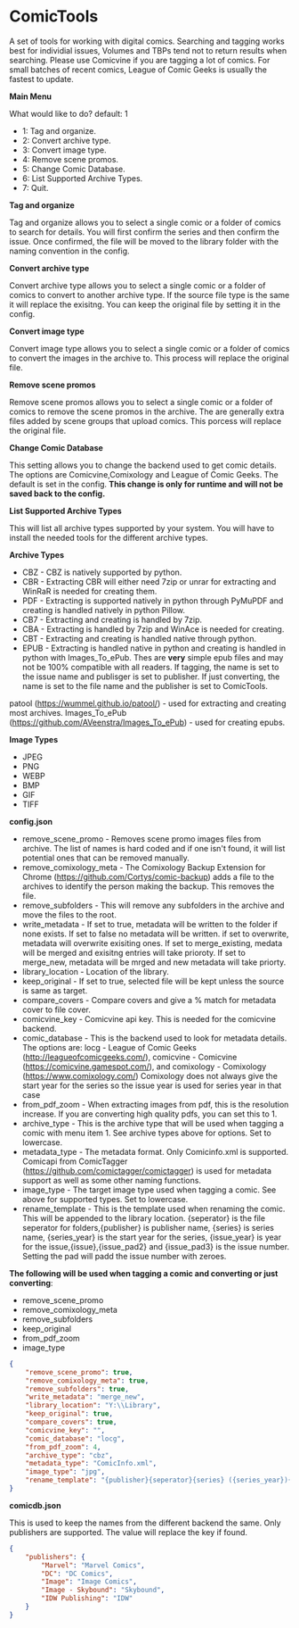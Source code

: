 # ComicTools
A set of tools for working with digital comics. Searching and tagging works best for individial issues, Volumes and TBPs tend not to return results when searching. Please use Comicvine if you are tagging a lot of comics. For small batches of recent comics, League of Comic Geeks is usually the fastest to update.

**Main Menu**

What would like to do? default: 1

* 1: Tag and organize.
* 2: Convert archive type.
* 3: Convert image type.
* 4: Remove scene promos.
* 5: Change Comic Database.
* 6: List Supported Archive Types.
* 7: Quit.

**Tag and organize**

Tag and organize allows you to select a single comic or a folder of comics to search for details. You will first confirm the series and then confirm the issue. Once confirmed, the file will be moved to the library folder with the naming convention in the config.

**Convert archive type**

Convert archive type allows you to select a single comic or a folder of comics to convert to another archive type. If the source file type is the same it will replace the exisitng. You can keep the original file by setting it in the config.

**Convert image type**

Convert image type allows you to select a single comic or a folder of comics to convert the images in the archive to. This process will replace the original file.

**Remove scene promos**

Remove scene promos allows you to select a single comic or a folder of comics to remove the scene promos in the archive. The are generally extra files added by scene groups that upload comics. This porcess will replace the original file.

**Change Comic Database**

This setting allows you to change the backend used to get comic details. The options are Comicvine,Comixology and League of Comic Geeks. The default is set in the config. **This change is only for runtime and will not be saved back to the config.**

**List Supported Archive Types**

This will list all archive types supported by your system. You will have to install the needed tools for the different archive types.



**Archive Types**

* CBZ - CBZ is natively supported by python.
* CBR - Extracting CBR will either need 7zip or unrar for extracting and WinRaR is needed for creating them.
* PDF - Extracting is supported natively in python through PyMuPDF and creating is handled natively in python Pillow.
* CB7 - Extracting and creating is handled by 7zip.
* CBA - Extracting is handled by 7zip and WinAce is needed for creating.
* CBT - Extracting and creating is handled native through python.
* EPUB - Extracting is handled native in python and creating is handled in python with Images_To_ePub. Thes are **very** simple epub files and may not be 100% compatible with all readers. If tagging, the name is set to the issue name and publisger is set to publisher. If just converting, the name is set to the file name and the publisher is set to ComicTools.

patool (https://wummel.github.io/patool/) - used for extracting and creating most archives.
Images_To_ePub (https://github.com/AVeenstra/Images_To_ePub) - used for creating epubs.

**Image Types**

* JPEG
* PNG
* WEBP
* BMP
* GIF
* TIFF

**config.json**

* remove_scene_promo - Removes scene promo images files from archive. The list of names is hard coded and if one isn't found, it will list potential ones that can be removed manually.
* remove_comixology_meta - The Comixology Backup Extension for Chrome (https://github.com/Cortys/comic-backup) adds a file to the archives to identify the person making the backup. This removes the file.
* remove_subfolders - This will remove any subfolders in the archive and move the files to the root.
* write_metadata - If set to true, metadata will be written to the folder if none exists. If set to false no metadata will be written. if set to overwrite, metadata will overwrite exisiting ones. If set to merge_existing, medata will be merged and exisitng entries will take prioroty. If set to merge_new, metadata will be mrged and new metadata will take priorty.
* library_location - Location of the library.
* keep_original - If set to true, selected file will be kept unless the source is same as target.
* compare_covers - Compare covers and give a % match for metadata cover to file cover.
* comicvine_key - Comicvine api key. This is needed for the comicvine backend.
* comic_database - This is the backend used to look for metadata details. The options are:
 locg - League of Comic Geeks (http://leagueofcomicgeeks.com/), comicvine - Comicvine (https://comicvine.gamespot.com/), and comixology - Comixology (https://www.comixology.com/)
 Comixology does not always give the start year for the series so the issue year is used for series year in that case
 * from_pdf_zoom - When extracting images from pdf, this is the resolution increase. If you are converting high quality pdfs, you can set this to 1.
 * archive_type - This is the archive type that will be used when tagging a comic with menu item 1. See archive types above for options. Set to lowercase.
 * metadata_type - The metadata format. Only Comicinfo.xml is supported. Comicapi from ComicTagger (https://github.com/comictagger/comictagger) is used for metadata support as well as some other naming functions.
 * image_type - The target image type used when tagging a comic. See above for supported types. Set to lowercase.
 * rename_template - This is the template used when renaming the comic. This will be appended to the library location. {seperator} is the file seperator for folders,{publisher} is publisher name, {series} is series name, {series_year} is the start year for the series, {issue_year} is year for the issue,{issue},{issue_pad2} and {issue_pad3} is the issue number. Setting the pad will padd the issue number with zeroes.

**The following will be used when tagging a comic and converting or just converting**:
* remove_scene_promo
* remove_comixology_meta
* remove_subfolders
* keep_original
* from_pdf_zoom
* image_type

```json
{
    "remove_scene_promo": true,
    "remove_comixology_meta": true,
    "remove_subfolders": true,
    "write_metadata": "merge_new",
    "library_location": "Y:\\Library",
    "keep_original": true,
    "compare_covers": true,
    "comicvine_key": "",
    "comic_database": "locg",
    "from_pdf_zoom": 4,
    "archive_type": "cbz",
    "metadata_type": "ComicInfo.xml",
    "image_type": "jpg",
    "rename_template": "{publisher}{seperator}{series} ({series_year}){seperator}{series} #{issue_pad3} ({issue_year})"
}
```

**comicdb.json**

This is used to keep the names from the different backend the same. Only publishers are supported. The value will replace the key if found.


```json
{
    "publishers": {
        "Marvel": "Marvel Comics",
        "DC": "DC Comics",
        "Image": "Image Comics",
        "Image - Skybound": "Skybound",
        "IDW Publishing": "IDW"
    }
}
```
